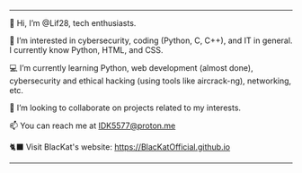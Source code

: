 --------------------------------------------------------------------------------------------------------------------------------------------------
👋 Hi, I’m @Lif28, tech enthusiasts.

👀 I’m interested in cybersecurity, coding (Python, C, C++), and IT in general. I currently know Python, HTML, and CSS.

💻 I’m currently learning Python, web development (almost done), cybersecurity and ethical hacking (using tools like aircrack-ng), networking, etc.

👥 I’m looking to collaborate on projects related to my interests.

📫 You can reach me at IDK5577@proton.me

🐈‍⬛ Visit BlacKat's website: https://BlacKatOfficial.github.io

--------------------------------------------------------------------------------------------------------------------------------------------------
